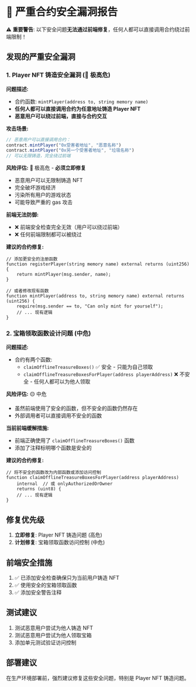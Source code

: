 # 🚨 严重合约安全漏洞报告

⚠️ **重要警告**: 以下安全问题**无法通过前端修复**，任何人都可以直接调用合约绕过前端限制！

## 发现的严重安全漏洞

### 1. Player NFT 铸造安全漏洞 (🔴 极高危)

**问题描述:**
- 合约函数: `mintPlayer(address to, string memory name)`
- **任何人都可以直接调用合约为任意地址铸造 Player NFT**
- **恶意用户可以绕过前端，直接与合约交互**

**攻击场景:**
```javascript
// 恶意用户可以直接调用合约：
contract.mintPlayer("0x受害者地址", "恶意名称")
contract.mintPlayer("0x另一个受害者地址", "垃圾名称")
// 可以无限铸造，完全绕过前端
```

**风险评估:** 🔴 极高危 - **必须立即修复**
- 恶意用户可以无限制铸造 NFT
- 完全破坏游戏经济
- 污染所有用户的游戏状态
- 可能导致严重的 gas 攻击

**前端无法防御:**
- ❌ 前端安全检查完全无效（用户可以绕过前端）
- ❌ 任何前端限制都可以被绕过

**建议的合约修复:**
```solidity
// 添加更安全的注册函数
function registerPlayer(string memory name) external returns (uint256) {
    return mintPlayer(msg.sender, name);
}

// 或者修改现有函数
function mintPlayer(address to, string memory name) external returns (uint256) {
    require(msg.sender == to, "Can only mint for yourself");
    // ... 现有逻辑
}
```

### 2. 宝箱领取函数设计问题 (中危)

**问题描述:**
- 合约有两个函数:
  - `claimOfflineTreasureBoxes()` ✅ 安全 - 只能为自己领取
  - `claimOfflineTreasureBoxesForPlayer(address playerAddress)` ❌ 不安全 - 任何人都可以为他人领取

**风险评估:** 🟡 中危
- 虽然前端使用了安全的函数，但不安全的函数仍然存在
- 外部调用者可以直接调用不安全的函数

**当前前端缓解措施:**
- 前端正确使用了 `claimOfflineTreasureBoxes()` 函数
- 添加了注释标明哪个函数是安全的

**建议的合约修复:**
```solidity
// 将不安全的函数改为内部函数或添加访问控制
function claimOfflineTreasureBoxesForPlayer(address playerAddress) 
    internal  // 或 onlyAuthorizedOrOwner
    returns (uint8) {
    // ... 现有逻辑
}
```

## 修复优先级

1. **立即修复**: Player NFT 铸造问题 (高危)
2. **计划修复**: 宝箱领取函数访问控制 (中危)

## 前端安全措施

1. ✅ 已添加安全检查确保只为当前用户铸造 NFT
2. ✅ 使用安全的宝箱领取函数
3. ✅ 添加安全警告注释

## 测试建议

1. 测试恶意用户尝试为他人铸造 NFT
2. 测试恶意用户尝试为他人领取宝箱
3. 添加单元测试验证访问控制

## 部署建议

在生产环境部署前，强烈建议修复这些安全问题，特别是 Player NFT 铸造问题。